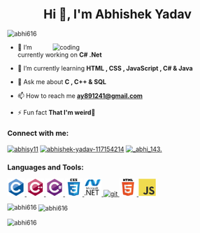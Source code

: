 <h1 align="center">Hi 👋, I'm Abhishek Yadav</h1>
<p align="left"> <img src="https://komarev.com/ghpvc/?username=abhi616&label=Profile%20views&color=0e75b6&style=flat" alt="abhi616" /> </p>

<img align="right" alt="coding" width=400 src="https://miro.medium.com/max/1360/1*IRGHmiGsa16stedQvIaZfw.gif"/>

- 🔭 I’m currently working on **C# .Net**

- 🌱 I’m currently learning **HTML , CSS , JavaScript , C# & Java**

- 💬 Ask me about **C , C++ & SQL**

- 📫 How to reach me **ay891241@gmail.com**

- ⚡ Fun fact **That I'm weird😬**

<h3 align="left">Connect with me:</h3>
<p align="left">
<a href="https://twitter.com/abhisy11" target="blank"><img align="center" src="https://raw.githubusercontent.com/rahuldkjain/github-profile-readme-generator/master/src/images/icons/Social/twitter.svg" alt="abhisy11" height="30" width="40" /></a>
<a href="https://linkedin.com/in/abhishek-yadav-117154214" target="blank"><img align="center" src="https://raw.githubusercontent.com/rahuldkjain/github-profile-readme-generator/master/src/images/icons/Social/linked-in-alt.svg" alt="abhishek-yadav-117154214" height="30" width="40" /></a>
<a href="https://instagram.com/_abhi_143." target="blank"><img align="center" src="https://raw.githubusercontent.com/rahuldkjain/github-profile-readme-generator/master/src/images/icons/Social/instagram.svg" alt="_abhi_143." height="30" width="40" /></a>
</p>

<h3 align="left">Languages and Tools:</h3>
<p align="left"> <a href="https://www.cprogramming.com/" target="_blank" rel="noreferrer"> <img src="https://raw.githubusercontent.com/devicons/devicon/master/icons/c/c-original.svg" alt="c" width="40" height="40"/> </a> <a href="https://www.w3schools.com/cpp/" target="_blank" rel="noreferrer"> <img src="https://raw.githubusercontent.com/devicons/devicon/master/icons/cplusplus/cplusplus-original.svg" alt="cplusplus" width="40" height="40"/> </a> <a href="https://www.w3schools.com/cs/" target="_blank" rel="noreferrer"> <img src="https://raw.githubusercontent.com/devicons/devicon/master/icons/csharp/csharp-original.svg" alt="csharp" width="40" height="40"/> </a> <a href="https://www.w3schools.com/css/" target="_blank" rel="noreferrer"> <img src="https://raw.githubusercontent.com/devicons/devicon/master/icons/css3/css3-original-wordmark.svg" alt="css3" width="40" height="40"/> </a> <a href="https://dotnet.microsoft.com/" target="_blank" rel="noreferrer"> <img src="https://raw.githubusercontent.com/devicons/devicon/master/icons/dot-net/dot-net-original-wordmark.svg" alt="dotnet" width="40" height="40"/> </a> <a href="https://git-scm.com/" target="_blank" rel="noreferrer"> <img src="https://www.vectorlogo.zone/logos/git-scm/git-scm-icon.svg" alt="git" width="40" height="40"/> </a> <a href="https://www.w3.org/html/" target="_blank" rel="noreferrer"> <img src="https://raw.githubusercontent.com/devicons/devicon/master/icons/html5/html5-original-wordmark.svg" alt="html5" width="40" height="40"/> </a> <a href="https://developer.mozilla.org/en-US/docs/Web/JavaScript" target="_blank" rel="noreferrer"> <img src="https://raw.githubusercontent.com/devicons/devicon/master/icons/javascript/javascript-original.svg" alt="javascript" width="40" height="40"/> </a> </p>

<p><img align="left" src="https://github-readme-stats.vercel.app/api/top-langs?username=abhi616&show_icons=true&locale=en&layout=compact" alt="abhi616" /></p>

<p>&nbsp;<img align="center" src="https://github-readme-stats.vercel.app/api?username=abhi616&show_icons=true&locale=en" alt="abhi616" /></p>

<p><img align="center" src="https://github-readme-streak-stats.herokuapp.com/?user=abhi616&" alt="abhi616" /></p>

